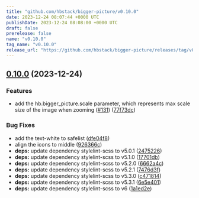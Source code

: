 ```yaml
---
title: "github.com/hbstack/bigger-picture/v0.10.0"
date: 2023-12-24 08:07:44 +0000 UTC
publishDate: 2023-12-24 08:08:00 +0000 UTC
draft: false
prerelease: false
name: "v0.10.0"
tag_name: "v0.10.0"
release_url: "https://github.com/hbstack/bigger-picture/releases/tag/v0.10.0"
---
```


## [0.10.0](https://github.com/hbstack/bigger-picture/compare/v0.9.0...v0.10.0) (2023-12-24)


### Features

* add the hb.bigger_picture.scale parameter, which represents max scale size of the image when zooming ([#131](https://github.com/hbstack/bigger-picture/issues/131)) ([77f73dc](https://github.com/hbstack/bigger-picture/commit/77f73dc9a9764780ccc1ea6a9da467657b6a4a9d))


### Bug Fixes

* add the text-white to safelist ([dfe04f8](https://github.com/hbstack/bigger-picture/commit/dfe04f8f2c473d237a353980cae41b927f539224))
* align the icons to middle ([926366c](https://github.com/hbstack/bigger-picture/commit/926366c4ef253d43ee8df475d96e830ba3c10019))
* **deps:** update dependency stylelint-scss to v5.0.1 ([2475226](https://github.com/hbstack/bigger-picture/commit/2475226746f41ffdcc50ebd458bc704bd56e86a4))
* **deps:** update dependency stylelint-scss to v5.1.0 ([17701db](https://github.com/hbstack/bigger-picture/commit/17701db67a36cba6681bcdad78e165cd529c4fbb))
* **deps:** update dependency stylelint-scss to v5.2.0 ([6662a4c](https://github.com/hbstack/bigger-picture/commit/6662a4c3637cff0c9ed946e33c4fa290881cf6be))
* **deps:** update dependency stylelint-scss to v5.2.1 ([7476d3f](https://github.com/hbstack/bigger-picture/commit/7476d3fabdaa44de339823e60f1031348008c391))
* **deps:** update dependency stylelint-scss to v5.3.0 ([c471814](https://github.com/hbstack/bigger-picture/commit/c471814da93298e79e033e8b28f7874d7aad33dc))
* **deps:** update dependency stylelint-scss to v5.3.1 ([6e5e401](https://github.com/hbstack/bigger-picture/commit/6e5e401100420fd0974a80f7ec86ad81571160a1))
* **deps:** update dependency stylelint-scss to v6 ([1a1ed2e](https://github.com/hbstack/bigger-picture/commit/1a1ed2e4c2fdf16ae8f2f17a0dba3c39dc9e4b9d))
